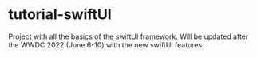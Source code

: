 # tutorial-swiftUI

Project with all the basics of the swiftUI framework. Will be updated after the WWDC 2022 (June 6-10) with the new swiftUI features.
